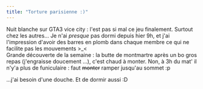 ```yaml
---
title: "Torture parisienne :)"
---
```


Nuit blanche sur GTA3 vice city : l'est pas si mal ce jeu finalement. Surtout
chez les autres... Je n'ai *presque* pas dormi depuis hier 9h, et j'ai
l'impression d'avoir des barres en plomb dans chaque membre ce qui ne facilite
pas les mouvements >_<  
Grande découverte de la semaine : la butte de montmartre après un bo gros
repas (j'engraisse doucement ...), c'est chaud à monter. Non, à 3h du mat' il
n'y'a plus de funiculaire : faut <s>monter</s> ramper jusqu'au sommet :p

...j'ai besoin d'une douche. Et de dormir aussi :D

